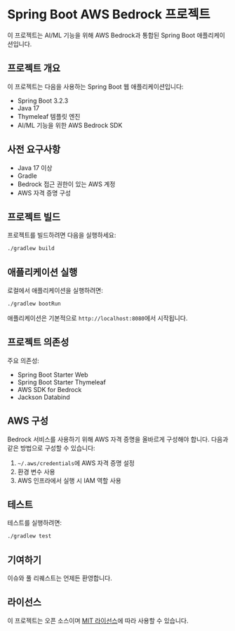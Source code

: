 # Spring Boot AWS Bedrock 프로젝트

이 프로젝트는 AI/ML 기능을 위해 AWS Bedrock과 통합된 Spring Boot 애플리케이션입니다.

## 프로젝트 개요

이 프로젝트는 다음을 사용하는 Spring Boot 웹 애플리케이션입니다:
- Spring Boot 3.2.3
- Java 17
- Thymeleaf 템플릿 엔진
- AI/ML 기능을 위한 AWS Bedrock SDK

## 사전 요구사항

- Java 17 이상
- Gradle
- Bedrock 접근 권한이 있는 AWS 계정
- AWS 자격 증명 구성

## 프로젝트 빌드

프로젝트를 빌드하려면 다음을 실행하세요:

```bash
./gradlew build
```

## 애플리케이션 실행

로컬에서 애플리케이션을 실행하려면:

```bash
./gradlew bootRun
```

애플리케이션은 기본적으로 `http://localhost:8080`에서 시작됩니다.

## 프로젝트 의존성

주요 의존성:
- Spring Boot Starter Web
- Spring Boot Starter Thymeleaf
- AWS SDK for Bedrock
- Jackson Databind

## AWS 구성

Bedrock 서비스를 사용하기 위해 AWS 자격 증명을 올바르게 구성해야 합니다. 다음과 같은 방법으로 구성할 수 있습니다:
1. `~/.aws/credentials`에 AWS 자격 증명 설정
2. 환경 변수 사용
3. AWS 인프라에서 실행 시 IAM 역할 사용

## 테스트

테스트를 실행하려면:

```bash
./gradlew test
```

## 기여하기

이슈와 풀 리퀘스트는 언제든 환영합니다.

## 라이선스

이 프로젝트는 오픈 소스이며 [MIT 라이선스](LICENSE)에 따라 사용할 수 있습니다.
